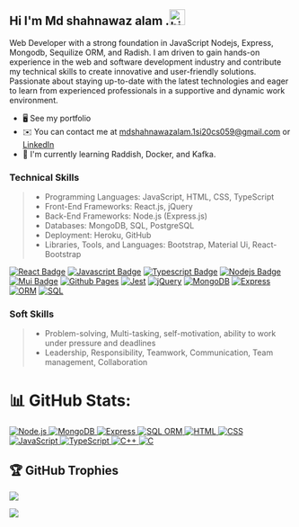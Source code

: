 ## Hi I'm Md shahnawaz alam .<img src="https://user-images.githubusercontent.com/1303154/88677602-1635ba80-d120-11ea-84d8-d263ba5fc3c0.gif" width="28px" height="28px" alt="hi">
Web Developer with a strong foundation in JavaScript Nodejs, Express, Mongodb, Sequilize ORM, and Radish. I am driven to gain hands-on experience in the web and software development industry and contribute my technical skills to create innovative and user-friendly solutions. Passionate about staying up-to-date with the latest technologies and eager to learn from experienced professionals in a supportive and dynamic work environment.



- 🖥️  See my portfolio 
- ✉️  You can contact me at mdshahnawazalam.1si20cs059@gmail.com or [LinkedIn](https://www.linkedin.com/in/shahnawaz-alam-193b5a227/)
- 🧠  I'm currently learning Raddish, Docker, and Kafka.

### Technical Skills
> - Programming Languages: JavaScript, HTML, CSS, TypeScript
> - Front-End Frameworks: React.js, jQuery
> - Back-End Frameworks: Node.js (Express.js)
> - Databases:  MongoDB, SQL, PostgreSQL
> - Deployment: Heroku, GitHub
> - Libraries, Tools, and Languages: Bootstrap, Material Ui, React-Bootstrap


<!-- TODO: Make technologies links take you to repositories -->

[![React Badge](https://img.shields.io/badge/-React-61DBFB?style=for-the-badge&labelColor=black&logo=react&logoColor=61DBFB)](#)
[![Javascript Badge](https://img.shields.io/badge/-Javascript-F0DB4F?style=for-the-badge&labelColor=black&logo=javascript&logoColor=F0DB4F)](#)
[![Typescript Badge](https://img.shields.io/badge/-Typescript-007acc?style=for-the-badge&labelColor=black&logo=typescript&logoColor=007acc)](#)
[![Nodejs Badge](https://img.shields.io/badge/-Nodejs-3C873A?style=for-the-badge&labelColor=black&logo=node.js&logoColor=3C873A)](#)
[![Mui Badge](https://img.shields.io/badge/Material%20UI-007FFF?style=for-the-badge&logo=mui&logoColor=white)](#)
[![Github Pages](https://img.shields.io/badge/GitHub%20Pages-222222?style=for-the-badge&logo=GitHub%20Pages&logoColor=white)](#)
[![Jest](https://img.shields.io/badge/Jest-C21325?style=for-the-badge&logo=jest&logoColor=white)](#)
[![jQuery](https://img.shields.io/badge/jQuery-0769AD?style=for-the-badge&logo=jquery&logoColor=white)](#)
[![MongoDB](https://img.shields.io/badge/MongoDB-47A248?style=for-the-badge&logo=mongodb&logoColor=white)](#)
[![Express](https://img.shields.io/badge/Express-000000?style=for-the-badge&logo=express&logoColor=white)](#)
[![ORM](https://img.shields.io/badge/ORM-000000?style=for-the-badge&logo=postgresql&logoColor=white)](#)
[![SQL](https://img.shields.io/badge/SQL-003B57?style=for-the-badge&logo=sqlite&logoColor=white)](#)




### Soft Skills
> - Problem-solving, Multi-tasking, self-motivation, ability to work under pressure and deadlines
> - Leadership, Responsibility, Teamwork, Communication, Team management, Collaboration

# 📊 GitHub Stats:


<a href="https://github.com/Md shahnawaz Alam" align="left">
    <img src="https://img.shields.io/badge/Node.js-80%25-339933?style=for-the-badge&logo=node.js&logoColor=white" alt="Node.js" />
    <img src="https://img.shields.io/badge/MongoDB-60%25-47A248?style=for-the-badge&logo=mongodb&logoColor=white" alt="MongoDB" />
    <img src="https://img.shields.io/badge/Express-50%25-000000?style=for-the-badge&logo=express&logoColor=white" alt="Express" />
    <img src="https://img.shields.io/badge/SQL%20ORM-40%25-003B57?style=for-the-badge&logo=sqlite&logoColor=white" alt="SQL ORM" />
    <img src="https://img.shields.io/badge/HTML-40%25-E34F26?style=for-the-badge&logo=html5&logoColor=white" alt="HTML" />
    <img src="https://img.shields.io/badge/CSS-40%25-1572B6?style=for-the-badge&logo=css3&logoColor=white" alt="CSS" />
    <img src="https://img.shields.io/badge/JavaScript-50%25-F7DF1E?style=for-the-badge&logo=javascript&logoColor=white" alt="JavaScript" />
    <img src="https://img.shields.io/badge/TypeScript-30%25-3178C6?style=for-the-badge&logo=typescript&logoColor=white" alt="TypeScript" />
    <img src="https://img.shields.io/badge/C%2B%2B-70%25-F34B7D?style=for-the-badge&logo=cplusplus&logoColor=white" alt="C++" />
    <img src="https://img.shields.io/badge/C-70%25-A8B9CC?style=for-the-badge&logo=c&logoColor=white" alt="C" />
</a>

## 🏆 GitHub Trophies
![](https://github-profile-trophy.vercel.app/?username=Mdshahnawazalam&theme=juicyfresh&no-frame=false&no-bg=false&margin-w=4)


[![](https://visitcount.itsvg.in/api?id=MdshahnawazAlam&label=Profile%20Views&color=1&pretty=false)](https://visitcount.itsvg.in)
